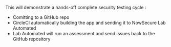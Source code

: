 This will demonstrate a hands-off complete security testing cycle :
- Comitting to a GitHub repo
- CircleCI automatically building the app and sending it to NowSecure Lab Automated
- Lab Automated will run an assessment and send issues back to the GitHub repository
